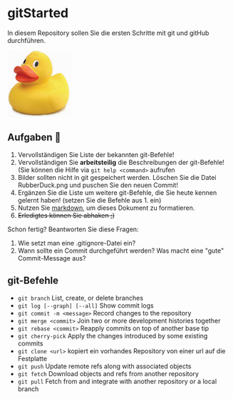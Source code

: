 # gitStarted
In diesem Repository sollen Sie die ersten Schritte mit git und gitHub durchführen.

![Ente!](RubberDuck.png)

## Aufgaben :dart:
1. Vervollständigen Sie Liste der bekannten git-Befehle!
2. Vervollständigen Sie **arbeitsteilig** die Beschreibungen der git-Befehle! (Sie können die Hilfe via `git help <command>` aufrufen
4. Bilder sollten nicht in git gespeichert werden. Löschen Sie die Datei RubberDuck.png und puschen Sie den neuen Commit!
2. Ergänzen Sie die Liste um weitere git-Befehle, die Sie heute kennen gelernt haben! (setzen Sie die Befehle aus 1. ein)
3. Nutzen Sie [markdown](https://github.com/adam-p/markdown-here/wiki/Markdown-Cheatsheet), um dieses Dokument zu formatieren.
4. ~~Erledigtes können Sie abhaken ;)~~

Schon fertig? Beantworten Sie diese Fragen:
1. Wie setzt man eine .gitignore-Datei ein?
2. Wann sollte ein Commit durchgeführt werden? Was macht eine "gute" Commit-Message aus?

## git-Befehle
- `git branch` List, create, or delete branches
- `git log [--graph] [--all]` Show commit logs
- `git commit -m <message>` Record changes to the repository
- `git merge <commit>` Join two or more development histories together
- `git rebase <commit>` Reapply commits on top of another base tip
- `git cherry-pick` Apply the changes introduced by some existing commits
- `git clone <url>` kopiert ein vorhandes Repository von einer url auf die Festplatte
- `git push` Update remote refs along with associated objects 
- `git fetch` Download objects and refs from another repository
- `git pull` Fetch from and integrate with another repository or a local branch
